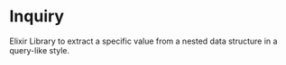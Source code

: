 # Inquiry
Elixir Library to extract a specific value from a nested data structure in a query-like style.
